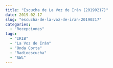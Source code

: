 ```yaml
---
title: "Escucha de La Voz de Irán (20190217)"
date: 2019-02-17
slug: "escucha-de-la-voz-de-iran-20190217"
categories:
  - "Recepciones"
tags:
  - "IRIB"
  - "La Voz de Irán"
  - "Onda Corta"
  - "Radioescucha"
  - "SWL"
---
```



